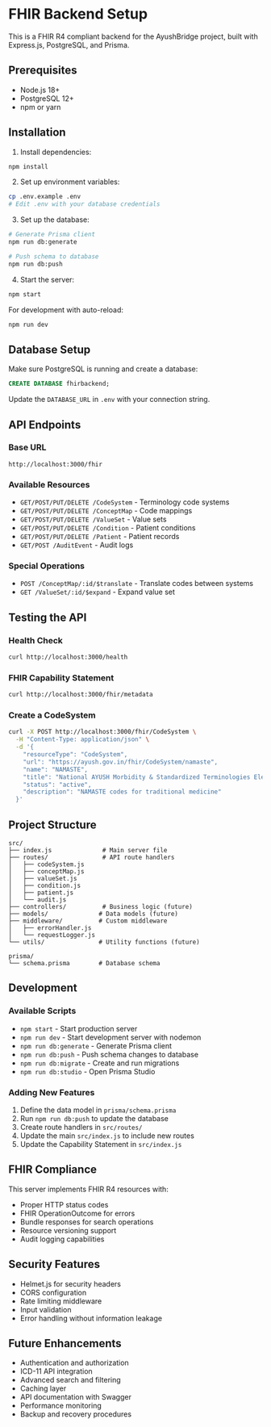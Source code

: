 # FHIR Backend Setup

This is a FHIR R4 compliant backend for the AyushBridge project, built with Express.js, PostgreSQL, and Prisma.

## Prerequisites

- Node.js 18+
- PostgreSQL 12+
- npm or yarn

## Installation

1. Install dependencies:
```bash
npm install
```

2. Set up environment variables:
```bash
cp .env.example .env
# Edit .env with your database credentials
```

3. Set up the database:
```bash
# Generate Prisma client
npm run db:generate

# Push schema to database
npm run db:push
```

4. Start the server:
```bash
npm start
```

For development with auto-reload:
```bash
npm run dev
```

## Database Setup

Make sure PostgreSQL is running and create a database:

```sql
CREATE DATABASE fhirbackend;
```

Update the `DATABASE_URL` in `.env` with your connection string.

## API Endpoints

### Base URL
```
http://localhost:3000/fhir
```

### Available Resources
- `GET/POST/PUT/DELETE /CodeSystem` - Terminology code systems
- `GET/POST/PUT/DELETE /ConceptMap` - Code mappings
- `GET/POST/PUT/DELETE /ValueSet` - Value sets
- `GET/POST/PUT/DELETE /Condition` - Patient conditions
- `GET/POST/PUT/DELETE /Patient` - Patient records
- `GET/POST /AuditEvent` - Audit logs

### Special Operations
- `POST /ConceptMap/:id/$translate` - Translate codes between systems
- `GET /ValueSet/:id/$expand` - Expand value set

## Testing the API

### Health Check
```bash
curl http://localhost:3000/health
```

### FHIR Capability Statement
```bash
curl http://localhost:3000/fhir/metadata
```

### Create a CodeSystem
```bash
curl -X POST http://localhost:3000/fhir/CodeSystem \
  -H "Content-Type: application/json" \
  -d '{
    "resourceType": "CodeSystem",
    "url": "https://ayush.gov.in/fhir/CodeSystem/namaste",
    "name": "NAMASTE",
    "title": "National AYUSH Morbidity & Standardized Terminologies Electronic",
    "status": "active",
    "description": "NAMASTE codes for traditional medicine"
  }'
```

## Project Structure

```
src/
├── index.js              # Main server file
├── routes/               # API route handlers
│   ├── codeSystem.js
│   ├── conceptMap.js
│   ├── valueSet.js
│   ├── condition.js
│   ├── patient.js
│   └── audit.js
├── controllers/          # Business logic (future)
├── models/              # Data models (future)
├── middleware/          # Custom middleware
│   ├── errorHandler.js
│   └── requestLogger.js
└── utils/               # Utility functions (future)

prisma/
└── schema.prisma        # Database schema
```

## Development

### Available Scripts
- `npm start` - Start production server
- `npm run dev` - Start development server with nodemon
- `npm run db:generate` - Generate Prisma client
- `npm run db:push` - Push schema changes to database
- `npm run db:migrate` - Create and run migrations
- `npm run db:studio` - Open Prisma Studio

### Adding New Features

1. Define the data model in `prisma/schema.prisma`
2. Run `npm run db:push` to update the database
3. Create route handlers in `src/routes/`
4. Update the main `src/index.js` to include new routes
5. Update the Capability Statement in `src/index.js`

## FHIR Compliance

This server implements FHIR R4 resources with:
- Proper HTTP status codes
- FHIR OperationOutcome for errors
- Bundle responses for search operations
- Resource versioning support
- Audit logging capabilities

## Security Features

- Helmet.js for security headers
- CORS configuration
- Rate limiting middleware
- Input validation
- Error handling without information leakage

## Future Enhancements

- Authentication and authorization
- ICD-11 API integration
- Advanced search and filtering
- Caching layer
- API documentation with Swagger
- Performance monitoring
- Backup and recovery procedures
